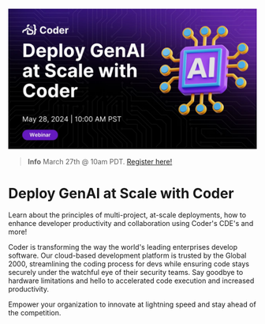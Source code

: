 [![Register for our webinar](./banner.jpeg)](http://cdr.co/2MjUxMw)

> **Info**
> March 27th @ 10am PDT. [Register here!](http://cdr.co/2MjUxMw)

# Deploy GenAI at Scale with Coder

Learn about the principles of multi-project, at-scale deployments, how to enhance developer productivity and collaboration using Coder's CDE's and more! 

Coder is transforming the way the world's leading enterprises develop software. Our cloud-based development platform is trusted by the Global 2000, streamlining the coding process for devs while ensuring code stays securely under the watchful eye of their security teams. Say goodbye to hardware limitations and hello to accelerated code execution and increased productivity.

Empower your organization to innovate at lightning speed and stay ahead of the competition. 